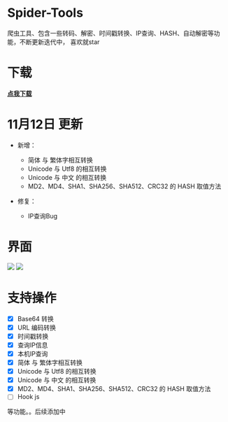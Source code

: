 # Spider-Tools
爬虫工具、包含一些转码、解密、时间戳转换、IP查询、HASH、自动解密等功能，不断更新迭代中， 喜欢就star

# 下载
[**点我下载**](https://github.com/wkunzhi/Spider-Tools/releases)

# 11月12日 更新
- 新增：
    - 简体 与 繁体字相互转换
    - Unicode 与 Utf8 的相互转换
    - Unicode 与 中文 的相互转换
    - MD2、MD4、SHA1、SHA256、SHA512、CRC32 的 HASH 取值方法

- 修复：
    - IP查询Bug

# 界面
![](https://zok-blog.oss-cn-hangzhou.aliyuncs.com/2019/10/WX20191112-142154.png)
![](https://zok-blog.oss-cn-hangzhou.aliyuncs.com/2019/10/WX20191112-142210.png)


# 支持操作
- [x] Base64 转换
- [x] URL 编码转换
- [x] 时间戳转换
- [x] 查询IP信息
- [x] 本机IP查询
- [x] 简体 与 繁体字相互转换
- [x] Unicode 与 Utf8 的相互转换
- [x] Unicode 与 中文 的相互转换
- [x] MD2、MD4、SHA1、SHA256、SHA512、CRC32 的 HASH 取值方法
- [ ] Hook js

等功能。。后续添加中